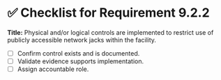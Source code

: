 # ✅ Checklist for Requirement 9.2.2

**Title:** Physical and/or logical controls are implemented to restrict use of publicly accessible network jacks within the facility.

- [ ] Confirm control exists and is documented.
- [ ] Validate evidence supports implementation.
- [ ] Assign accountable role.

